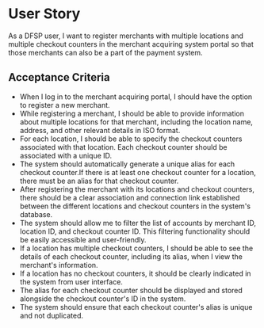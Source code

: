 # User Story

As a DFSP user, I want to register merchants with multiple locations and multiple checkout counters in the merchant acquiring system portal so that those merchants can also be a part of the payment system.

## Acceptance Criteria

- When I log in to the merchant acquiring portal, I should have the option to register a new merchant.
- While registering a merchant, I should be able to provide information about multiple locations for that merchant, including the location name, address, and other relevant details in ISO format.
- For each location, I should be able to specify the checkout counters associated with that location. Each checkout counter should be associated with a unique ID.
- The system should automatically generate a unique alias for each checkout counter.If there is at least one checkout counter for a location, there must be an alias for that checkout counter.
- After registering the merchant with its locations and checkout counters, there should be a clear association and connection link established between the different locations and checkout counters in the system's database.
- The system should allow me to filter the list of accounts by merchant ID, location ID, and checkout counter ID. This filtering functionality should be easily accessible and user-friendly.
- If a location has multiple checkout counters, I should be able to see the details of each checkout counter, including its alias, when I view the merchant's information.
- If a location has no checkout counters, it should be clearly indicated in the system from user interface.
- The alias for each checkout counter should be displayed and stored alongside the checkout counter's ID in the system.
- The system should ensure that each checkout counter's alias is unique and not duplicated.